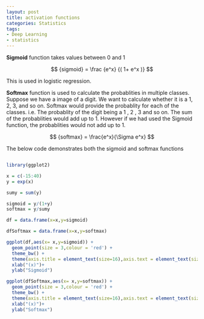 ```yaml
---
layout: post
title: activation functions
categories: Statistics
tags:
- Deep Learning
- statistics
---
```


**Sigmoid** function takes values between 0 and 1 

$$ {sigmoid} =  \frac {e^x} {( 1+ e^x )} $$ 

This is used in logistic regression.

**Softmax** function is used to calculate the probablities in multiple classes. Suppose we have a image of a digit. We want to calculate whether it is a 1, 2, 3, and so on. Softmax would provide the probablity for each of the classes. i.e. The probablity of the digit being a 1 , 2 , 3  and so on. The sum of the probablities would add up to 1. However if we had used the Sigmoid function, the probablities would not add up to 1.

$$ {softmax} =  \frac{e^x}{\Sigma  e^x} $$ 

The below code demonstrates both the sigmoid and softmax functions

~~~ R

library(ggplot2)

x = c(-15:40)
y = exp(x)

sumy = sum(y)

sigmoid = y/(1+y)
softmax = y/sumy

df = data.frame(x=x,y=sigmoid)

dfSoftmax = data.frame(x=x,y=softmax)

ggplot(df,aes(x= x,y=sigmoid)) +  
  geom_point(size = 3,colour = 'red') +
  theme_bw() +
  theme(axis.title = element_text(size=16),axis.text = element_text(size=14))+
  xlab("(x)")+
  ylab("Sigmoid")

ggplot(dfSoftmax,aes(x= x,y=softmax)) +  
  geom_point(size = 3,colour = 'red') +
  theme_bw() +
  theme(axis.title = element_text(size=16),axis.text = element_text(size=14))+
  xlab("(x)")+
  ylab("Softmax")


~~~

